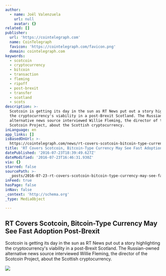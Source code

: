 ```yaml
---
author:
  - name: Joël Valenzuela
    url: null
    avatar: {}
related: []
publisher:
  url: 'https://cointelegraph.com'
  name: CoinTelegraph
  favicon: 'https://cointelegraph.com/favicon.png'
  domain: cointelegraph.com
keywords:
  - scotcoin
  - cryptocurrency
  - bitcoin
  - transaction
  - fleming
  - ripoff
  - post-brexit
  - transfer
  - scotland
  - scots
description: >-
  Scotcoin is getting its day in the sun as RT News put out a story highlighting
  the cryptocurrency's viability in a post-Brexit Scotland. The Russian-owned
  alternative news source interviewed Willie Fleming, the director of the
  Scotcoin Project, about the Scottish cryptocurrency.
inLanguage: en
app_links: []
isBasedOnUrl: >-
  https://cointelegraph.com/news/rt-covers-scotcoin-bitcoin-type-currency-may-see-fast-adoption-post-brexit
title: 'RT Covers Scotcoin, Bitcoin-Type Currency May See Fast Adoption Post-Brexit'
datePublished: '2016-07-23T18:39:49.627Z'
dateModified: '2016-07-23T16:46:31.930Z'
via: {}
starred: false
sourcePath: >-
  _posts/2016-07-23-rt-covers-scotcoin-bitcoin-type-currency-may-see-fast-adopt.md
inFeed: true
hasPage: false
inNav: false
_context: 'http://schema.org'
_type: MediaObject

---
```

<article style=""><h1>RT Covers Scotcoin, Bitcoin-Type Currency May See Fast Adoption Post-Brexit</h1><p>Scotcoin is getting its day in the sun as RT News put out a story highlighting the cryptocurrency's viability in a post-Brexit Scotland. The Russian-owned alternative news source interviewed Willie Fleming, the director of the Scotcoin Project, about the Scottish cryptocurrency.</p><img src="https://cointelegraph.com/images/725_Ly9jb2ludGVsZWdyYXBoLmNvbS9zdG9yYWdlL3VwbG9hZHMvdmlldy84Y2I2MDk1NjUwNWIxNzNlOTZjYWIxNmJmZmRjNDI4OS5qcGc=.jpg" /></article>